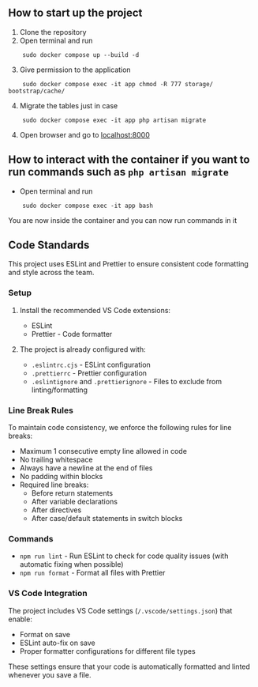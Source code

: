 ## How to start up the project

1. Clone the repository
2. Open terminal and run

```
    sudo docker compose up --build -d
```

3. Give permission to the application

```
    sudo docker compose exec -it app chmod -R 777 storage/ bootstrap/cache/
```

4. Migrate the tables just in case

```
    sudo docker compose exec -it app php artisan migrate
```

4. Open browser and go to [localhost:8000](http://localhost:8000)

## How to interact with the container if you want to run commands such as `php artisan migrate`

- Open terminal and run

```
    sudo docker compose exec -it app bash
```

You are now inside the container and you can now run commands in it

## Code Standards

This project uses ESLint and Prettier to ensure consistent code formatting and style across the team.

### Setup

1. Install the recommended VS Code extensions:

   - ESLint
   - Prettier - Code formatter

2. The project is already configured with:
   - `.eslintrc.cjs` - ESLint configuration
   - `.prettierrc` - Prettier configuration
   - `.eslintignore` and `.prettierignore` - Files to exclude from linting/formatting

### Line Break Rules

To maintain code consistency, we enforce the following rules for line breaks:

- Maximum 1 consecutive empty line allowed in code
- No trailing whitespace
- Always have a newline at the end of files
- No padding within blocks
- Required line breaks:
  - Before return statements
  - After variable declarations
  - After directives
  - After case/default statements in switch blocks

### Commands

- `npm run lint` - Run ESLint to check for code quality issues (with automatic fixing when possible)
- `npm run format` - Format all files with Prettier

### VS Code Integration

The project includes VS Code settings (`/.vscode/settings.json`) that enable:

- Format on save
- ESLint auto-fix on save
- Proper formatter configurations for different file types

These settings ensure that your code is automatically formatted and linted whenever you save a file.
